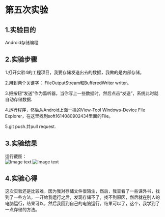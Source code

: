 # 第五次实验

## 1.实验目的  

Android存储编程
## 2.实验步骤
1.打开实验4的工程项目，我要存储发送出去的数据，我做的是内部存储。


2.用到两个关键字： FileOutputStream和BufferedWriter writer。 

3.把按钮“发送”作为监听器，当你写上一些数据时，然后点击“发送”，系统此时就自动存储数据.  

4.运行程序，然后从Android上面一排的View-Tool Windows-Device File Explorer，在这里找到soft1614080902434里面的File。  

5.git push.并pull request.  


## 3.实验结果
运行截图：  
![Image text](https://github.com/Min4396/android-labs-2018/blob/master/soft1614080902434/5.1.png)
![Image text](https://github.com/Min4396/android-labs-2018/blob/master/soft1614080902434/5.2.png)


## 4.实验心得
   这次实验还是比较难，因为我对存储文件很陌生，然后，我查看了一些课外书，找到了一些方法，一开始我运行之后，发现存储不了，找不到原因，然后就在别人的电脑运行，结果可以，然后我回到自己的电脑运行，结果可以了，这个，我学到了一点存储的方法。

